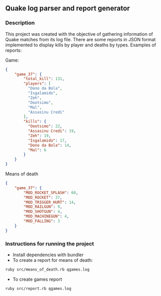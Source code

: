 ## Quake log parser and report generator
### Description
This project was created with the objective of gathering information of Quake matches from its log file.
There are some reports in JSON format implemented to display kills by player and deaths by types.
Examples of reports:

Game:
``` json
{
    "game_37": {
        "total_kill": 131,
        "players": [
          "Dono da Bola",
          "Isgalamido",
          "Zeh",
          "Oootsimo",
          "Mal",
          "Assasinu Credi"
        ],
        "kills": {
          "Oootsimo": 22,
          "Assasinu Credi": 19,
          "Zeh": 19,
          "Isgalamido": 17,
          "Dono da Bola": 14,
          "Mal": 6
        }
    }
}
```

Means of death
``` json
{
    "game_37": {
        "MOD_ROCKET_SPLASH": 60,
        "MOD_ROCKET": 37,
        "MOD_TRIGGER_HURT": 14,
        "MOD_RAILGUN": 9,
        "MOD_SHOTGUN": 4,
        "MOD_MACHINEGUN": 4,
        "MOD_FALLING": 3
    }
}
```

### Instructions for running the project

- Install dependencies with bundler
- To create a report for means of death:
``` bash
ruby src/means_of_death.rb qgames.log
```
- To create games report

``` bash
ruby src/report.rb qgames.log      
```

